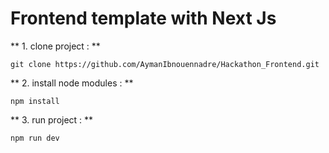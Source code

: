 # Frontend template with Next Js 
** 1. clone project : **
```
git clone https://github.com/AymanIbnouennadre/Hackathon_Frontend.git
```
** 2. install node modules  : **
```
npm install
```
** 3. run project : **
```
npm run dev 
```
